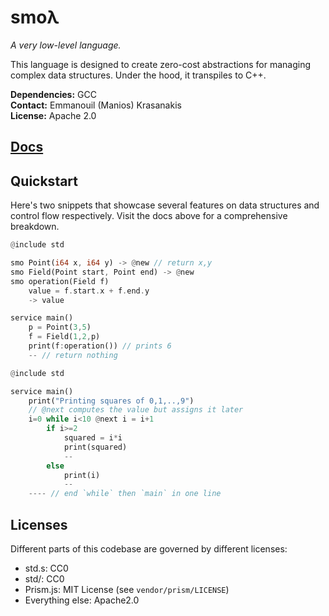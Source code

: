 # smoλ

*A very low-level language.*

This language is designed to create zero-cost abstractions for managing complex data structures.
Under the hood, it transpiles to C++.

**Dependencies:** GCC<br>
**Contact:** Emmanouil (Manios) Krasanakis<br>
**License:** Apache 2.0

## [Docs](https://smolambda.netlify.app/)

## Quickstart

Here's two snippets that showcase several features on 
data structures and control flow  respectively.
Visit the docs above for a comprehensive breakdown.

```rust
@include std

smo Point(i64 x, i64 y) -> @new // return x,y
smo Field(Point start, Point end) -> @new
smo operation(Field f) 
    value = f.start.x + f.end.y
    -> value

service main()
    p = Point(3,5)
    f = Field(1,2,p)
    print(f:operation()) // prints 6
    -- // return nothing
```


```rust
@include std

service main()
    print("Printing squares of 0,1,..,9")
    // @next computes the value but assigns it later
    i=0 while i<10 @next i = i+1 
        if i>=2 
            squared = i*i
            print(squared) 
            --
        else 
            print(i) 
            --
    ---- // end `while` then `main` in one line
```


## Licenses

Different parts of this codebase are governed by different licenses:

- std.s: CC0
- std/: CC0
- Prism.js: MIT License (see `vendor/prism/LICENSE`)
- Everything else: Apache2.0